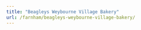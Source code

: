 ```yaml
---
title: "Beagleys Weybourne Village Bakery"
url: /farnham/beagleys-weybourne-village-bakery/
---
```

